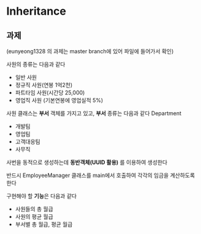 # Inheritance

## 과제
(eunyeong1328 의 과제는 master branch에 있어 파일에 들어가서 확인)

사원의 종류는 다음과 같다 

- 일반 사원
- 정규직 사원(연봉 1억2천)
- 파트타임 사원(시간당 25,000)
- 영업직 사원 (기본연봉에 영업실적 5%)

사원 클래스는 **부서** 객체를 가지고 있고, **부서** 종류는 다음과 같다 Department

- 개발팀
- 영업팀
- 고객대응팀
- 사무직

사번을 동적으로 생성하는데 **동반객체(UUID 활용)** 를 이용하여 생성한다

반드시 EmployeeManager 클래스를 main에서 호출하여 각각의 임금을 계산하도록 한다

구현해야 할 **기능**은 다음과 같다

- 사원들의 총 월급
- 사원의 평균 월급
- 부서별 총 월급, 평균 월급
